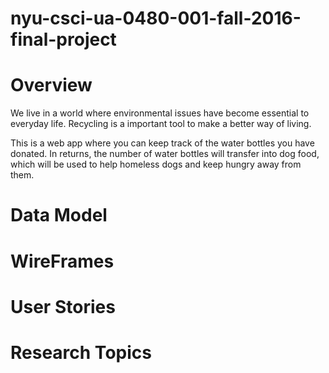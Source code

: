 # nyu-csci-ua-0480-001-fall-2016-final-project



<h1>Overview</h1>

  We live in a world where environmental issues have become essential to everyday life. Recycling is a important tool to make a better way of living. 
  
  This is a web app where you can keep track of the water bottles you have donated. In returns, the number of water bottles will transfer into dog food, which will be used to help homeless dogs and keep hungry away from them. 
  
<h1>Data Model</h1>

<h1>WireFrames</h1>

<h1>User Stories</h1>

<h1>Research Topics</h1>
